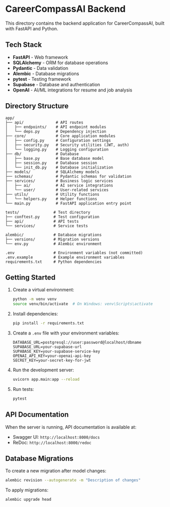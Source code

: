 # CareerCompassAI Backend

This directory contains the backend application for CareerCompassAI, built with FastAPI and Python.

## Tech Stack

- **FastAPI** - Web framework
- **SQLAlchemy** - ORM for database operations
- **Pydantic** - Data validation
- **Alembic** - Database migrations
- **pytest** - Testing framework
- **Supabase** - Database and authentication
- **OpenAI** - AI/ML integrations for resume and job analysis

## Directory Structure

```
app/
├── api/              # API routes
│   ├── endpoints/    # API endpoint modules
│   └── deps.py       # Dependency injection
├── core/             # Core application modules
│   ├── config.py     # Configuration settings
│   ├── security.py   # Security utilities (JWT, auth)
│   └── logging.py    # Logging configuration
├── db/               # Database
│   ├── base.py       # Base database model
│   ├── session.py    # Database session
│   └── init_db.py    # Database initialization
├── models/           # SQLAlchemy models
├── schemas/          # Pydantic schemas for validation
├── services/         # Business logic services
│   ├── ai/           # AI service integrations
│   └── user/         # User-related services
├── utils/            # Utility functions
│   └── helpers.py    # Helper functions
└── main.py           # FastAPI application entry point

tests/               # Test directory
├── conftest.py      # Test configuration
├── api/             # API tests
└── services/        # Service tests

alembic/             # Database migrations
├── versions/        # Migration versions
└── env.py           # Alembic environment

.env                 # Environment variables (not committed)
.env.example         # Example environment variables
requirements.txt     # Python dependencies
```

## Getting Started

1. Create a virtual environment:
   ```bash
   python -m venv venv
   source venv/bin/activate  # On Windows: venv\Scripts\activate
   ```

2. Install dependencies:
   ```bash
   pip install -r requirements.txt
   ```

3. Create a `.env` file with your environment variables:
   ```
   DATABASE_URL=postgresql://user:password@localhost/dbname
   SUPABASE_URL=your-supabase-url
   SUPABASE_KEY=your-supabase-service-key
   OPENAI_API_KEY=your-openai-api-key
   SECRET_KEY=your-secret-key-for-jwt
   ```

4. Run the development server:
   ```bash
   uvicorn app.main:app --reload
   ```

5. Run tests:
   ```bash
   pytest
   ```

## API Documentation

When the server is running, API documentation is available at:
- Swagger UI: `http://localhost:8000/docs`
- ReDoc: `http://localhost:8000/redoc`

## Database Migrations

To create a new migration after model changes:

```bash
alembic revision --autogenerate -m "Description of changes"
```

To apply migrations:

```bash
alembic upgrade head
```